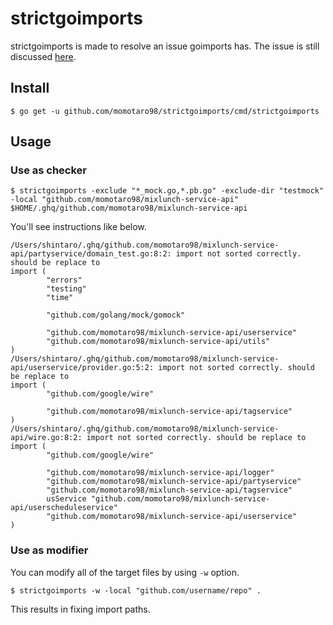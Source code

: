 # strictgoimports

strictgoimports is made to resolve an issue goimports has. The issue is still discussed [here](https://github.com/golang/go/issues/20818).

## Install

```
$ go get -u github.com/momotaro98/strictgoimports/cmd/strictgoimports
```

## Usage

### Use as checker

```shell script
$ strictgoimports -exclude "*_mock.go,*.pb.go" -exclude-dir "testmock" -local "github.com/momotaro98/mixlunch-service-api" $HOME/.ghq/github.com/momotaro98/mixlunch-service-api
```

You'll see instructions like below.

```
/Users/shintaro/.ghq/github.com/momotaro98/mixlunch-service-api/partyservice/domain_test.go:8:2: import not sorted correctly. should be replace to
import (
        "errors"
        "testing"
        "time"

        "github.com/golang/mock/gomock"

        "github.com/momotaro98/mixlunch-service-api/userservice"
        "github.com/momotaro98/mixlunch-service-api/utils"
)
/Users/shintaro/.ghq/github.com/momotaro98/mixlunch-service-api/userservice/provider.go:5:2: import not sorted correctly. should be replace to
import (
        "github.com/google/wire"

        "github.com/momotaro98/mixlunch-service-api/tagservice"
)
/Users/shintaro/.ghq/github.com/momotaro98/mixlunch-service-api/wire.go:8:2: import not sorted correctly. should be replace to
import (
        "github.com/google/wire"

        "github.com/momotaro98/mixlunch-service-api/logger"
        "github.com/momotaro98/mixlunch-service-api/partyservice"
        "github.com/momotaro98/mixlunch-service-api/tagservice"
        usService "github.com/momotaro98/mixlunch-service-api/userscheduleservice"
        "github.com/momotaro98/mixlunch-service-api/userservice"
)
```

### Use as modifier

You can modify all of the target files by using `-w` option.

```shell script
$ strictgoimports -w -local "github.com/username/repo" .
```

This results in fixing import paths.
